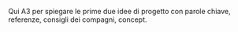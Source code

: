 Qui A3 per spiegare le prime due idee di progetto con parole chiave, referenze, consigli dei compagni, concept.
